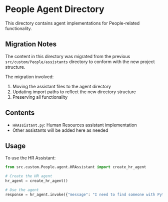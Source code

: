 # People Agent Directory

This directory contains agent implementations for People-related functionality. 

## Migration Notes

The content in this directory was migrated from the previous `src/custom/People/assistants` directory to conform with the new project structure. 

The migration involved:
1. Moving the assistant files to the agent directory
2. Updating import paths to reflect the new directory structure
3. Preserving all functionality

## Contents

- `HRAssistant.py`: Human Resources assistant implementation
- Other assistants will be added here as needed

## Usage

To use the HR Assistant:

```python
from src.custom.People.agent.HRAssistant import create_hr_agent

# Create the HR agent
hr_agent = create_hr_agent()

# Use the agent
response = hr_agent.invoke({"message": "I need to find someone with Python skills"})
``` 